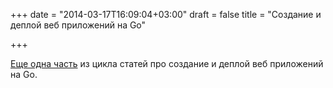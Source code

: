 +++
date = "2014-03-17T16:09:04+03:00"
draft = false
title = "Создание и деплой веб приложений на Go"

+++

<p><a href="http://blog.joshsoftware.com/2014/03/17/learn-to-build-and-deploy-simple-go-web-apps-part-four/">Еще одна часть</a> из цикла&nbsp;статей про создание и деплой веб приложений на Go.</p>

